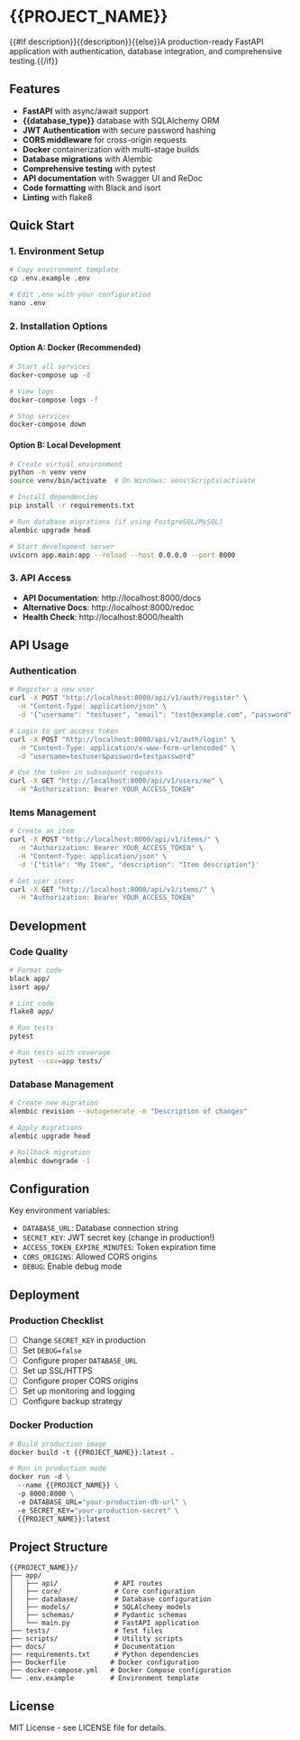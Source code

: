 # {{PROJECT_NAME}}

{{#if description}}{{description}}{{else}}A production-ready FastAPI application with authentication, database integration, and comprehensive testing.{{/if}}

## Features

- **FastAPI** with async/await support
- **{{database_type}}** database with SQLAlchemy ORM
- **JWT Authentication** with secure password hashing
- **CORS middleware** for cross-origin requests
- **Docker** containerization with multi-stage builds
- **Database migrations** with Alembic
- **Comprehensive testing** with pytest
- **API documentation** with Swagger UI and ReDoc
- **Code formatting** with Black and isort
- **Linting** with flake8

## Quick Start

### 1. Environment Setup

```bash
# Copy environment template
cp .env.example .env

# Edit .env with your configuration
nano .env
```

### 2. Installation Options

#### Option A: Docker (Recommended)

```bash
# Start all services
docker-compose up -d

# View logs
docker-compose logs -f

# Stop services
docker-compose down
```

#### Option B: Local Development

```bash
# Create virtual environment
python -m venv venv
source venv/bin/activate  # On Windows: venv\Scripts\activate

# Install dependencies
pip install -r requirements.txt

# Run database migrations (if using PostgreSQL/MySQL)
alembic upgrade head

# Start development server
uvicorn app.main:app --reload --host 0.0.0.0 --port 8000
```

### 3. API Access

- **API Documentation**: http://localhost:8000/docs
- **Alternative Docs**: http://localhost:8000/redoc
- **Health Check**: http://localhost:8000/health

## API Usage

### Authentication

```bash
# Register a new user
curl -X POST "http://localhost:8000/api/v1/auth/register" \
  -H "Content-Type: application/json" \
  -d '{"username": "testuser", "email": "test@example.com", "password": "testpassword"}'

# Login to get access token
curl -X POST "http://localhost:8000/api/v1/auth/login" \
  -H "Content-Type: application/x-www-form-urlencoded" \
  -d "username=testuser&password=testpassword"

# Use the token in subsequent requests
curl -X GET "http://localhost:8000/api/v1/users/me" \
  -H "Authorization: Bearer YOUR_ACCESS_TOKEN"
```

### Items Management

```bash
# Create an item
curl -X POST "http://localhost:8000/api/v1/items/" \
  -H "Authorization: Bearer YOUR_ACCESS_TOKEN" \
  -H "Content-Type: application/json" \
  -d '{"title": "My Item", "description": "Item description"}'

# Get user items
curl -X GET "http://localhost:8000/api/v1/items/" \
  -H "Authorization: Bearer YOUR_ACCESS_TOKEN"
```

## Development

### Code Quality

```bash
# Format code
black app/
isort app/

# Lint code
flake8 app/

# Run tests
pytest

# Run tests with coverage
pytest --cov=app tests/
```

### Database Management

```bash
# Create new migration
alembic revision --autogenerate -m "Description of changes"

# Apply migrations
alembic upgrade head

# Rollback migration
alembic downgrade -1
```

## Configuration

Key environment variables:

- `DATABASE_URL`: Database connection string
- `SECRET_KEY`: JWT secret key (change in production!)
- `ACCESS_TOKEN_EXPIRE_MINUTES`: Token expiration time
- `CORS_ORIGINS`: Allowed CORS origins
- `DEBUG`: Enable debug mode

## Deployment

### Production Checklist

- [ ] Change `SECRET_KEY` in production
- [ ] Set `DEBUG=false`
- [ ] Configure proper `DATABASE_URL`
- [ ] Set up SSL/HTTPS
- [ ] Configure proper CORS origins
- [ ] Set up monitoring and logging
- [ ] Configure backup strategy

### Docker Production

```dockerfile
# Build production image
docker build -t {{PROJECT_NAME}}:latest .

# Run in production mode
docker run -d \
  --name {{PROJECT_NAME}} \
  -p 8000:8000 \
  -e DATABASE_URL="your-production-db-url" \
  -e SECRET_KEY="your-production-secret" \
  {{PROJECT_NAME}}:latest
```

## Project Structure

```
{{PROJECT_NAME}}/
├── app/
│   ├── api/              # API routes
│   ├── core/             # Core configuration
│   ├── database/         # Database configuration
│   ├── models/           # SQLAlchemy models
│   ├── schemas/          # Pydantic schemas
│   └── main.py           # FastAPI application
├── tests/                # Test files
├── scripts/              # Utility scripts
├── docs/                 # Documentation
├── requirements.txt      # Python dependencies
├── Dockerfile           # Docker configuration
├── docker-compose.yml   # Docker Compose configuration
└── .env.example         # Environment template
```

## License

MIT License - see LICENSE file for details.